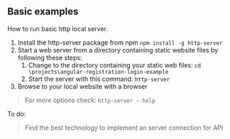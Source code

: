 ## Basic examples

How to run basic http local server.

1. Install the http-server package from npm `npm install -g http-server`
1. Start a web server from a directory containing static website files by following these steps:
   1. Change to the directory containing your static web files: `cd \projects\angular-registration-login-example`
   1. Start the server with this command: `http-server`
1. Browse to your local website with a browser

>For more options check: `http-server --help`

To do:

>Find the best technology to implement an server connection for API
